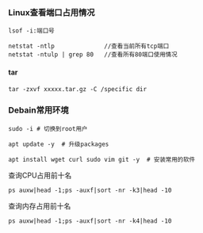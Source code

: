 ### Linux查看端口占用情况
```shell
lsof -i:端口号

netstat -ntlp              //查看当前所有tcp端口
netstat -ntulp | grep 80   //查看所有80端口使用情况
```

#### tar
```shell
tar -zxvf xxxxx.tar.gz -C /specific dir 
```

### Debain常用环境
```shell
sudo -i # 切换到root用户

apt update -y  # 升级packages

apt install wget curl sudo vim git -y  # 安装常用的软件
```


查询CPU占用前十名
```shell
ps auxw|head -1;ps -auxf|sort -nr -k3|head -10
```

查询内存占用前十名
```shell
ps auxw|head -1;ps -auxf|sort -nr -k4|head -10
```
